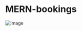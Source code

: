 # MERN-bookings

![image](https://user-images.githubusercontent.com/99029880/224813752-a998ee1f-bd89-4137-a39f-58d126602b13.png)
